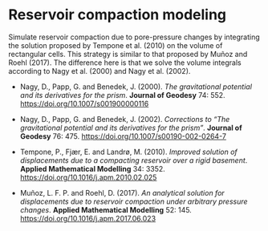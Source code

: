 # Reservoir compaction modeling

Simulate reservoir compaction due to pore-pressure changes by integrating the
solution proposed by Tempone et al. (2010) on the volume of rectangular cells.
This strategy is similar to that proposed by Muñoz and Roehl (2017). The
difference here is that we solve the volume integrals according to
Nagy et al. (2000) and Nagy et al. (2002).

* Nagy, D., Papp, G. and Benedek, J. (2000). *The gravitational potential and
its derivatives for the prism*. **Journal of Geodesy** 74: 552.
https://doi.org/10.1007/s001900000116

* Nagy, D., Papp, G. and Benedek, J. (2002). *Corrections to “The gravitational
potential and its derivatives for the prism”*. **Journal of Geodesy** 76: 475.
https://doi.org/10.1007/s00190-002-0264-7

* Tempone, P., Fjær, E. and Landrø, M. (2010). *Improved solution of
displacements due to a compacting reservoir over a rigid basement*.
**Applied Mathematical Modelling** 34: 3352. https://doi.org/10.1016/j.apm.2010.02.025

* Muñoz, L. F. P. and Roehl, D. (2017). *An analytical solution for
displacements due to reservoir compaction under arbitrary pressure changes*.
**Applied Mathematical Modelling** 52: 145. https://doi.org/10.1016/j.apm.2017.06.023
